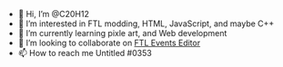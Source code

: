 - 👋 Hi, I’m @C20H12
- 👀 I’m interested in FTL modding, HTML, JavaScript, and maybe C++
- 🌱 I’m currently learning pixle art, and Web development
- 💞️ I’m looking to collaborate on [FTL Events Editor](https://github.com/C20H12/FTL-Events-Editor-Blocks-Alpha)
- 📫 How to reach me Untitled #0353

<!---
C20H12/C20H12 is a ✨ special ✨ repository because its `README.md` (this file) appears on your GitHub profile.
You can click the Preview link to take a look at your changes.
--->
